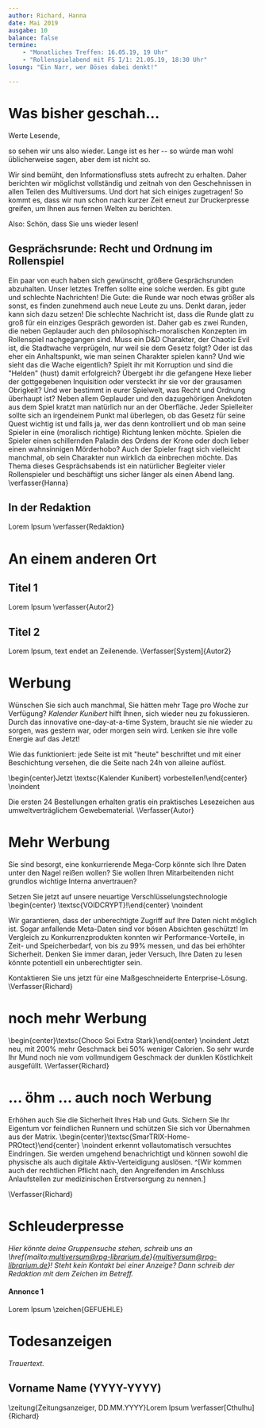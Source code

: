 ```yaml
---
author: Richard, Hanna
date: Mai 2019
ausgabe: 10
balance: false
termine:
    - "Monatliches Treffen: 16.05.19, 19 Uhr"
    - "Rollenspielabend mit FS I/1: 21.05.19, 18:30 Uhr"
losung: "Ein Narr, wer Böses dabei denkt!"

---
```


# Was bisher geschah...
Werte Lesende,

so sehen wir uns also wieder.
Lange ist es her -- so würde man wohl üblicherweise sagen, aber dem ist nicht so.

Wir sind bemüht, den Informationsfluss stets aufrecht zu erhalten.
Daher berichten wir möglichst vollständig und zeitnah von den Geschehnissen in allen Teilen des Multiversums.
Und dort hat sich einiges zugetragen!
So kommt es, dass wir nun schon nach kurzer Zeit erneut zur Druckerpresse greifen, um Ihnen aus fernen Welten zu berichten.

<!--Der schieren Masse wegen können wir aber nicht immer auch von Ihrer Lieblingswelt berichten, seien sie deshalb aber nicht betrübt: Bereits in der nächsten Ausgabe könnte wieder ein entsprechender Artikel veröffentlicht werden.
Und wenn Sie besondere Sehnsucht nach einer Welt verspüren oder einen heißen Tipp für die näcste große Story haben, dann zögern Sie nicht uns zu schreiben.-->

Also: Schön, dass Sie uns wieder lesen!

## Gesprächsrunde: Recht und Ordnung im Rollenspiel
Ein paar von euch haben sich gewünscht, größere Gesprächsrunden abzuhalten. Unser letztes Treffen sollte eine solche werden. Es gibt gute und schlechte Nachrichten! Die Gute: die Runde war noch etwas größer als sonst, es finden zunehmend auch neue Leute zu uns. Denkt daran, jeder kann sich dazu setzen! Die schlechte Nachricht ist, dass die Runde glatt zu groß für ein einziges Gespräch geworden ist. Daher gab es zwei Runden, die neben Geplauder auch den philosophisch-moralischen Konzepten im Rollenspiel nachgegangen sind. Muss ein D&D Charakter, der Chaotic Evil ist, die Stadtwache verprügeln, nur weil sie dem Gesetz folgt? Oder ist das eher ein Anhaltspunkt, wie man seinen Charakter spielen kann? Und wie sieht das die Wache eigentlich? Spielt ihr mit Korruption und sind die "Helden" (hust) damit erfolgreich? Übergebt ihr die gefangene Hexe lieber der gottgegebenen Inquisition oder versteckt ihr sie vor der grausamen Obrigkeit? Und wer bestimmt in eurer Spielwelt, was Recht und Ordnung überhaupt ist?
Neben allem Geplauder und den dazugehörigen Anekdoten aus dem Spiel kratzt man natürlich nur an der Oberfläche. Jeder Spielleiter sollte sich an irgendeinem Punkt mal überlegen, ob das Gesetz für seine Quest wichtig ist und falls ja, wer das denn kontrolliert und ob man seine Spieler in eine (moralisch richtige) Richtung lenken möchte. Spielen die Spieler einen schillernden Paladin des Ordens der Krone oder doch lieber einen wahnsinnigen Mörderhobo? Auch der Spieler fragt sich vielleicht manchmal, ob sein Charakter nun wirklich da einbrechen möchte. Das Thema dieses Gesprächsabends ist ein natürlicher Begleiter vieler Rollenspieler und beschäftigt uns sicher länger als einen Abend lang.
\verfasser{Hanna}

## In der Redaktion
Lorem Ipsum
\verfasser{Redaktion}

# An einem anderen Ort

## Titel 1
Lorem Ipsum
\verfasser{Autor2}

## Titel 2
Lorem Ipsum, text endet an Zeilenende.
\Verfasser[System]{Autor2}

# Werbung
Wünschen Sie sich auch manchmal, Sie hätten mehr Tage pro Woche zur Verfügung?
_Kalender Kunibert_ hilft Ihnen, sich wieder neu zu fokussieren.
Durch das innovative one-day-at-a-time System, braucht sie nie wieder zu sorgen, was gestern war, oder morgen sein wird.
Lenken sie ihre volle Energie auf das Jetzt!

Wie das funktioniert: jede Seite ist mit "heute" beschriftet und mit einer Beschichtung versehen, die die Seite nach 24h von alleine auflöst.

\begin{center}Jetzt \textsc{Kalender Kunibert} vorbestellen!\end{center} \noindent

Die ersten 24 Bestellungen erhalten gratis ein praktisches Lesezeichen aus umweltverträglichem Gewebematerial.
\Verfasser{Autor}


# Mehr Werbung
Sie sind besorgt, eine konkurrierende Mega-Corp könnte sich Ihre Daten unter den Nagel reißen wollen?
Sie wollen Ihren Mitarbeitenden nicht grundlos wichtige Interna anvertrauen?

Setzen Sie jetzt auf unsere neuartige Verschlüsselungstechnologie
\begin{center} \textsc{VOIDCRYPT}!\end{center} \noindent

Wir garantieren, dass der unberechtigte Zugriff auf Ihre Daten nicht möglich ist.
Sogar anfallende Meta-Daten sind vor bösen Absichten geschützt!
Im Vergleich zu Konkurrenzprodukten konnten wir Performance-Vorteile, in Zeit- und Speicherbedarf, von bis zu 99% messen, und das bei erhöhter Sicherheit.
Denken Sie immer daran, jeder Versuch, Ihre Daten zu lesen könnte potentiell ein unberechtigter sein.

Kontaktieren Sie uns jetzt für eine Maßgeschneiderte Enterprise-Lösung.
\Verfasser{Richard}

# noch mehr Werbung
\begin{center}\textsc{Choco Soi Extra Stark}\end{center} \noindent
Jetzt neu, mit 200% mehr Geschmack bei 50% weniger Calorien.
So sehr wurde Ihr Mund noch nie vom vollmundigem Geschmack der dunklen Köstlichkeit ausgefüllt.
\Verfasser{Richard}

# ... öhm ... auch noch Werbung
Erhöhen auch Sie die Sicherheit Ihres Hab und Guts.
Sichern Sie Ihr Eigentum vor feindlichen Runnern und schützen Sie sich vor Übernahmen aus der Matrix.
\begin{center}\textsc{SmarTRIX-Home-PROtect}\end{center} \noindent
erkennt vollautomatisch versuchtes Eindringen.
Sie werden umgehend benachrichtigt und können sowohl die physische als auch digitale Aktiv-Verteidigung auslösen. ^[Wir kommen auch der rechtlichen Pflicht nach, den Angreifenden im Anschluss Anlaufstellen zur medizinischen Erstversorgung zu nennen.]

\Verfasser{Richard}

# Schleuderpresse
*Hier könnte deine Gruppensuche stehen, schreib uns an \href{mailto:multiversum@rpg-librarium.de}{multiversum@rpg-librarium.de}! Steht kein Kontakt bei einer Anzeige? Dann schreib der Redaktion mit dem Zeichen im Betreff.*

#### Annonce 1
Lorem Ipsum
\zeichen{GEFUEHLE}

# Todesanzeigen
*Trauertext.*

## Vorname Name (YYYY-YYYY)
\zeitung{Zeitungsanzeiger, DD.MM.YYYY}Lorem Ipsum
\verfasser[Cthulhu]{Richard}
